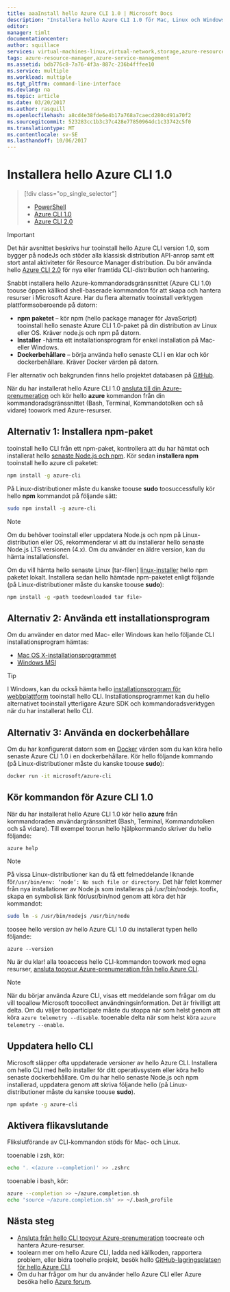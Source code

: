 ```yaml
---
title: aaaInstall hello Azure CLI 1.0 | Microsoft Docs
description: "Installera hello Azure CLI 1.0 för Mac, Linux och Windows toostart med hjälp av Azure-tjänster"
editor: 
manager: timlt
documentationcenter: 
author: squillace
services: virtual-machines-linux,virtual-network,storage,azure-resource-manager
tags: azure-resource-manager,azure-service-management
ms.assetid: bdb776c8-7a76-4f3a-887c-236b4fffee10
ms.service: multiple
ms.workload: multiple
ms.tgt_pltfrm: command-line-interface
ms.devlang: na
ms.topic: article
ms.date: 03/20/2017
ms.author: rasquill
ms.openlocfilehash: a8cd4e38fde6e4b17a768a7caecd280cd91a70f2
ms.sourcegitcommit: 523283cc1b3c37c428e77850964dc1c33742c5f0
ms.translationtype: MT
ms.contentlocale: sv-SE
ms.lasthandoff: 10/06/2017
---
```

# <a name="install-hello-azure-cli-10"></a>Installera hello Azure CLI 1.0
> [!div class="op_single_selector"]
> * [PowerShell](/powershell/azure/overview)
> * [Azure CLI 1.0](cli-install-nodejs.md)
> * [Azure CLI 2.0](/cli/azure/install-azure-cli)

> [!IMPORTANT]
> Det här avsnittet beskrivs hur tooinstall hello Azure CLI version 1.0, som bygger på nodeJs och stöder alla klassisk distribution API-anrop samt ett stort antal aktiviteter för Resource Manager distribution. Du bör använda hello [Azure CLI 2.0](/cli/azure/overview) för nya eller framtida CLI-distribution och hantering.

Snabbt installera hello Azure-kommandoradsgränssnittet (Azure CLI 1.0) toouse öppen källkod shell-baserade kommandon för att skapa och hantera resurser i Microsoft Azure. Har du flera alternativ tooinstall verktygen plattformsoberoende på datorn:

* **npm paketet** – kör npm (hello package manager för JavaScript) tooinstall hello senaste Azure CLI 1.0-paket på din distribution av Linux eller OS. Kräver node.js och npm på datorn.
* **Installer** -hämta ett installationsprogram för enkel installation på Mac- eller Windows.
* **Dockerbehållare** – börja använda hello senaste CLI i en klar och kör dockerbehållare. Kräver Docker värden på datorn.

Fler alternativ och bakgrunden finns hello projektet databasen på [GitHub](https://github.com/azure/azure-xplat-cli).

När du har installerat hello Azure CLI 1.0 [ansluta till din Azure-prenumeration](xplat-cli-connect.md) och kör hello **azure** kommandon från din kommandoradsgränssnittet (Bash, Terminal, Kommandotolken och så vidare) toowork med Azure-resurser.

## <a name="option-1-install-an-npm-package"></a>Alternativ 1: Installera npm-paket
tooinstall hello CLI från ett npm-paket, kontrollera att du har hämtat och installerat hello [senaste Node.js och npm](https://nodejs.org/en/download/package-manager/). Kör sedan **installera npm** tooinstall hello azure cli paketet:

```bash
npm install -g azure-cli
```

På Linux-distributioner måste du kanske toouse **sudo** toosuccessfully kör hello **npm** kommandot på följande sätt:

```bash
sudo npm install -g azure-cli
```

> [!NOTE]
> Om du behöver tooinstall eller uppdatera Node.js och npm på Linux-distribution eller OS, rekommenderar vi att du installerar hello senaste Node.js LTS versionen (4.x). Om du använder en äldre version, kan du hämta installationsfel.

Om du vill hämta hello senaste Linux [tar-filen] [ linux-installer] hello npm paketet lokalt. Installera sedan hello hämtade npm-paketet enligt följande (på Linux-distributioner måste du kanske toouse **sudo**):

```bash
npm install -g <path toodownloaded tar file>
```

## <a name="option-2-use-an-installer"></a>Alternativ 2: Använda ett installationsprogram
Om du använder en dator med Mac- eller Windows kan hello följande CLI installationsprogram hämtas:

* [Mac OS X-installationsprogrammet][mac-installer]
* [Windows MSI][windows-installer]

> [!TIP]
> I Windows, kan du också hämta hello [installationsprogram för webbplattform](https://go.microsoft.com/?linkid=9828653) tooinstall hello CLI. Installationsprogrammet kan du hello alternativet tooinstall ytterligare Azure SDK och kommandoradsverktygen när du har installerat hello CLI.

## <a name="option-3-use-a-docker-container"></a>Alternativ 3: Använda en dockerbehållare
Om du har konfigurerat datorn som en [Docker](https://docs.docker.com/engine/understanding-docker/) värden som du kan köra hello senaste Azure CLI 1.0 i en dockerbehållare. Kör hello följande kommando (på Linux-distributioner måste du kanske toouse **sudo**):

```bash
docker run -it microsoft/azure-cli
```

## <a name="run-azure-cli-10-commands"></a>Kör kommandon för Azure CLI 1.0
När du har installerat hello Azure CLI 1.0 kör hello **azure** från kommandoraden användargränssnittet (Bash, Terminal, Kommandotolken och så vidare). Till exempel toorun hello hjälpkommando skriver du hello följande:

```azurecli
azure help
```

> [!NOTE]
> På vissa Linux-distributioner kan du få ett felmeddelande liknande för`/usr/bin/env: ‘node’: No such file or directory`. Det här felet kommer från nya installationer av Node.js som installeras på /usr/bin/nodejs. toofix, skapa en symbolisk länk för/usr/bin/nod genom att köra det här kommandot:

```bash
sudo ln -s /usr/bin/nodejs /usr/bin/node
```

toosee hello version av hello Azure CLI 1.0 du installerat typen hello följande:

```azurecli
azure --version
```

Nu är du klar! alla tooaccess hello CLI-kommandon toowork med egna resurser, [ansluta tooyour Azure-prenumeration från hello Azure CLI](xplat-cli-connect.md).

> [!NOTE]
> När du börjar använda Azure CLI, visas ett meddelande som frågar om du vill tooallow Microsoft toocollect användningsinformation. Det är frivilligt att delta. Om du väljer tooparticipate måste du stoppa när som helst genom att köra `azure telemetry --disable`. tooenable delta när som helst köra `azure telemetry --enable`.

## <a name="update-hello-cli"></a>Uppdatera hello CLI
Microsoft släpper ofta uppdaterade versioner av hello Azure CLI. Installera om hello CLI med hello installer för ditt operativsystem eller köra hello senaste dockerbehållare. Om du har hello senaste Node.js och npm installerad, uppdatera genom att skriva följande hello (på Linux-distributioner måste du kanske toouse **sudo**).

```bash
npm update -g azure-cli
```

## <a name="enable-tab-completion"></a>Aktivera flikavslutande
Flikslutförande av CLI-kommandon stöds för Mac- och Linux.

tooenable i zsh, kör:

```bash
echo '. <(azure --completion)' >> .zshrc
```

tooenable i bash, kör:

```bash
azure --completion >> ~/azure.completion.sh
echo 'source ~/azure.completion.sh' >> ~/.bash_profile
```


## <a name="next-steps"></a>Nästa steg
* [Ansluta från hello CLI tooyour Azure-prenumeration](xplat-cli-connect.md) toocreate och hantera Azure-resurser.
* toolearn mer om hello Azure CLI, ladda ned källkoden, rapportera problem, eller bidra toohello projekt, besök hello [GitHub-lagringsplatsen för hello Azure CLI](https://github.com/azure/azure-xplat-cli).
* Om du har frågor om hur du använder hello Azure CLI eller Azure besöka hello [Azure forum](https://social.msdn.microsoft.com/Forums/en-US/home?forum=azurescripting).


[mac-installer]: http://aka.ms/mac-azure-cli
[windows-installer]: http://aka.ms/webpi-azure-cli
[linux-installer]: http://aka.ms/linux-azure-cli
[cliasm]: /cli/azure/get-started-with-az-cli2
[cliarm]: ./virtual-machines/azure-cli-arm-commands.md
